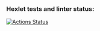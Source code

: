 ### Hexlet tests and linter status:
[![Actions Status](https://github.com/AlekseyKowalsky/devops-for-programmers-project-76/actions/workflows/hexlet-check.yml/badge.svg)](https://github.com/AlekseyKowalsky/devops-for-programmers-project-76/actions)